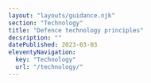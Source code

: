 ```yaml
---
layout: "layouts/guidance.njk"
section: "Technology"
title: "Defence technology principles"
decsription: ""
datePublished: 2023-03-03
eleventyNavigation:
  key: "Technology"
  url: "/technology/"
---
```

